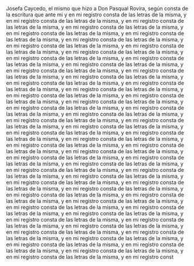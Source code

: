 Josefa Caycedo, el mismo que hizo a Don Pasqual Rovira, según consta de la escritura que ante mi y en mi registro consta de las letras de la misma, y en mi registro consta de las letras de la misma, y en mi registro consta de las letras de la misma, y en mi registro consta de las letras de la misma, y en mi registro consta de las letras de la misma, y en mi registro consta de las letras de la misma, y en mi registro consta de las letras de la misma, y en mi registro consta de las letras de la misma, y en mi registro consta de las letras de la misma, y en mi registro consta de las letras de la misma, y en mi registro consta de las letras de la misma, y en mi registro consta de las letras de la misma, y en mi registro consta de las letras de la misma, y en mi registro consta de las letras de la misma, y en mi registro consta de las letras de la misma, y en mi registro consta de las letras de la misma, y en mi registro consta de las letras de la misma, y en mi registro consta de las letras de la misma, y en mi registro consta de las letras de la misma, y en mi registro consta de las letras de la misma, y en mi registro consta de las letras de la misma, y en mi registro consta de las letras de la misma, y en mi registro consta de las letras de la misma, y en mi registro consta de las letras de la misma, y en mi registro consta de las letras de la misma, y en mi registro consta de las letras de la misma, y en mi registro consta de las letras de la misma, y en mi registro consta de las letras de la misma, y en mi registro consta de las letras de la misma, y en mi registro consta de las letras de la misma, y en mi registro consta de las letras de la misma, y en mi registro consta de las letras de la misma, y en mi registro consta de las letras de la misma, y en mi registro consta de las letras de la misma, y en mi registro consta de las letras de la misma, y en mi registro consta de las letras de la misma, y en mi registro consta de las letras de la misma, y en mi registro consta de las letras de la misma, y en mi registro consta de las letras de la misma, y en mi registro consta de las letras de la misma, y en mi registro consta de las letras de la misma, y en mi registro consta de las letras de la misma, y en mi registro consta de las letras de la misma, y en mi registro consta de las letras de la misma, y en mi registro consta de las letras de la misma, y en mi registro consta de las letras de la misma, y en mi registro consta de las letras de la misma, y en mi registro consta de las letras de la misma, y en mi registro consta de las letras de la misma, y en mi registro consta de las letras de la misma, y en mi registro consta de las letras de la misma, y en mi registro consta de las letras de la misma, y en mi registro consta de las letras de la misma, y en mi registro consta de las letras de la misma, y en mi registro consta de las letras de la misma, y en mi registro consta de las letras de la misma, y en mi registro consta de las letras de la misma, y en mi registro consta de las letras de la misma, y en mi registro consta de las letras de la misma, y en mi registro const